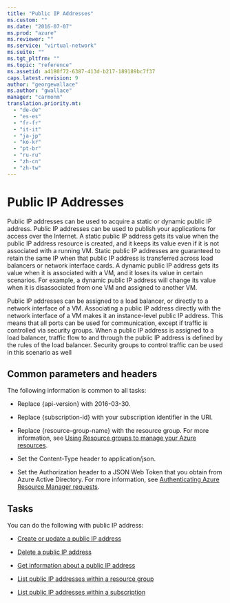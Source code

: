 ```yaml
---
title: "Public IP Addresses"
ms.custom: ""
ms.date: "2016-07-07"
ms.prod: "azure"
ms.reviewer: ""
ms.service: "virtual-network"
ms.suite: ""
ms.tgt_pltfrm: ""
ms.topic: "reference"
ms.assetid: a4180f72-6387-413d-b217-189189bc7f37
caps.latest.revision: 9
author: "georgewallace"
ms.author: "gwallace"
manager: "carmonm"
translation.priority.mt: 
  - "de-de"
  - "es-es"
  - "fr-fr"
  - "it-it"
  - "ja-jp"
  - "ko-kr"
  - "pt-br"
  - "ru-ru"
  - "zh-cn"
  - "zh-tw"
---
```

# Public IP Addresses
Public IP addresses can be used to acquire a static or dynamic public IP address. Public IP addresses can be used to publish your applications for access over the Internet. A static public IP address gets its value when the public IP address resource is created, and it keeps its value even if it is not associated with a running VM. Static public IP addresses are guaranteed to retain the same IP when that public IP address is transferred across load balancers or network interface cards. A dynamic public IP address gets its value when it is associated with a VM, and it loses its value in certain scenarios. For example, a dynamic public IP address will change its value when it is disassociated from one VM and assigned to another VM.  
  
 Public IP addresses can be assigned to a load balancer, or directly to a network interface of a VM. Associating a public IP address directly with the network interface of a VM makes it an instance-level public IP address. This means that all ports can be used for communication, except if traffic is controlled via security groups. When a public IP address is assigned to a load balancer, traffic flow to and through the public IP address is defined by the rules of the load balancer. Security groups to control traffic can be used in this scenario as well  
  
##  <a name="bk_common"></a> Common parameters and headers  
 The following information is common to all tasks:  
  
-   Replace {api-version} with 2016-03-30.  
  
-   Replace {subscription-id} with your subscription identifier in the URI.  
  
-   Replace {resource-group-name} with the resource group. For more information, see [Using Resource groups to manage your Azure resources](http://azure.microsoft.com/en-us/documentation/articles/azure-preview-portal-using-resource-groups).  
  
-   Set the Content-Type header to application/json.  
  
-   Set the Authorization header to a JSON Web Token that you obtain from Azure Active Directory. For more information, see [Authenticating Azure Resource Manager requests](../Topic/Authenticating%20Azure%20Resource%20Manager%20requests.md).  
  
## Tasks  
 You can do the following with public IP address:  
  
-   [Create or update a public IP address ](../NetworkREST/create-or-update-a-public-ip-address .md)  
  
-   [Delete a public IP address ](../NetworkREST/delete-a-public-ip-address .md)  
  
-   [Get information about a public IP address ](../NetworkREST/get-information-about-a-public-ip-address .md)  
  
-   [List public IP addresses within a resource group ](../NetworkREST/list-public-ip-addresses-within-a-resource-group .md)  
  
-   [List public IP addresses within a subscription ](../NetworkREST/list-public-ip-addresses-within-a-subscription .md)